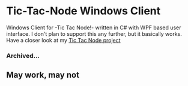 # Tic-Tac-Node Windows Client
Windows Client for -Tic Tac Node!- written in C# with WPF based user interface.
I don't plan to support this any further, but it basically works.
Have a closer look at my [Tic Tac Node project](https://github.com/kesecode/Tic-Tac-Node)

### Archived...
## May work, may not
